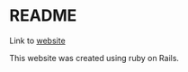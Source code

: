 # README

Link to [website](https://romain-gille.herokuapp.com/) 

This website was created using ruby on Rails.
